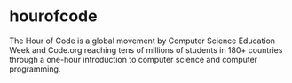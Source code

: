 # hourofcode
The Hour of Code is a global movement by Computer Science Education Week and Code.org reaching tens of millions of students in 180+ countries through a one-hour introduction to computer science and computer programming.
